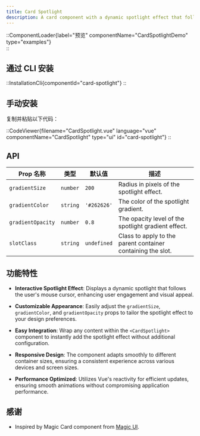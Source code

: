 ```yaml
---
title: Card Spotlight
description: A card component with a dynamic spotlight effect that follows the mouse cursor, enhancing visual interactivity.
---
```


::ComponentLoader{label="预览" componentName="CardSpotlightDemo" type="examples"}  
::

## 通过 CLI 安装

::InstallationCli{componentId="card-spotlight"}
::

## 手动安装

复制并粘贴以下代码：

::CodeViewer{filename="CardSpotlight.vue" language="vue" componentName="CardSpotlight" type="ui" id="card-spotlight"}
::

## API

| Prop 名称         | 类型     | 默认值      | 描述                                                        |
| ----------------- | -------- | ----------- | ----------------------------------------------------------- |
| `gradientSize`    | `number` | `200`       | Radius in pixels of the spotlight effect.                   |
| `gradientColor`   | `string` | `'#262626'` | The color of the spotlight gradient.                        |
| `gradientOpacity` | `number` | `0.8`       | The opacity level of the spotlight gradient effect.         |
| `slotClass`       | `string` | `undefined` | Class to apply to the parent container containing the slot. |

## 功能特性

- **Interactive Spotlight Effect**: Displays a dynamic spotlight that follows the user's mouse cursor, enhancing user engagement and visual appeal.

- **Customizable Appearance**: Easily adjust the `gradientSize`, `gradientColor`, and `gradientOpacity` props to tailor the spotlight effect to your design preferences.

- **Easy Integration**: Wrap any content within the `<CardSpotlight>` component to instantly add the spotlight effect without additional configuration.

- **Responsive Design**: The component adapts smoothly to different container sizes, ensuring a consistent experience across various devices and screen sizes.

- **Performance Optimized**: Utilizes Vue's reactivity for efficient updates, ensuring smooth animations without compromising application performance.

## 感谢

- Inspired by Magic Card component from [Magic UI](https://magicui.design/docs/components/magic-card).
